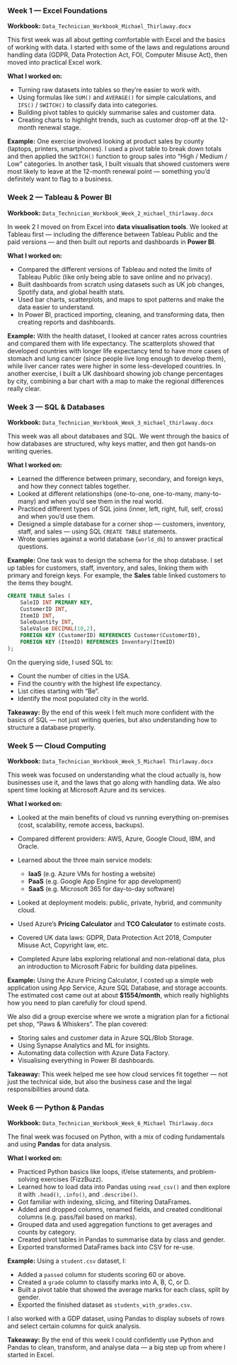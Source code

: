 ### Week 1 — Excel Foundations

**Workbook:** `Data_Technician_Workbook_Michael_Thirlaway.docx`

This first week was all about getting comfortable with Excel and the basics of working with data. I started with some of the laws and regulations around handling data (GDPR, Data Protection Act, FOI, Computer Misuse Act), then moved into practical Excel work.

**What I worked on:**

* Turning raw datasets into tables so they’re easier to work with.
* Using formulas like `SUM()` and `AVERAGE()` for simple calculations, and `IFS()` / `SWITCH()` to classify data into categories.
* Building pivot tables to quickly summarise sales and customer data.
* Creating charts to highlight trends, such as customer drop-off at the 12-month renewal stage.

**Example:**
One exercise involved looking at product sales by county (laptops, printers, smartphones). I used a pivot table to break down totals and then applied the `SWITCH()` function to group sales into “High / Medium / Low” categories. In another task, I built visuals that showed customers were most likely to leave at the 12-month renewal point — something you’d definitely want to flag to a business.

### Week 2 — Tableau & Power BI

**Workbook:** `Data_Technician_Workbook_Week_2_michael_thirlaway.docx`

In week 2 I moved on from Excel into **data visualisation tools**. We looked at Tableau first — including the difference between Tableau Public and the paid versions — and then built out reports and dashboards in **Power BI**.

**What I worked on:**

* Compared the different versions of Tableau and noted the limits of Tableau Public (like only being able to save online and no privacy).
* Built dashboards from scratch using datasets such as UK job changes, Spotify data, and global health stats.
* Used bar charts, scatterplots, and maps to spot patterns and make the data easier to understand.
* In Power BI, practiced importing, cleaning, and transforming data, then creating reports and dashboards.

**Example:**
With the health dataset, I looked at cancer rates across countries and compared them with life expectancy. The scatterplots showed that developed countries with longer life expectancy tend to have more cases of stomach and lung cancer (since people live long enough to develop them), while liver cancer rates were higher in some less-developed countries.
In another exercise, I built a UK dashboard showing job change percentages by city, combining a bar chart with a map to make the regional differences really clear.

### Week 3 — SQL & Databases

**Workbook:** `Data_Technician_Workbook_Week_3_michael_thirlaway.docx`

This week was all about databases and SQL. We went through the basics of how databases are structured, why keys matter, and then got hands-on writing queries.

**What I worked on:**

* Learned the difference between primary, secondary, and foreign keys, and how they connect tables together.
* Looked at different relationships (one-to-one, one-to-many, many-to-many) and when you’d see them in the real world.
* Practiced different types of SQL joins (inner, left, right, full, self, cross) and when you’d use them.
* Designed a simple database for a corner shop — customers, inventory, staff, and sales — using SQL `CREATE TABLE` statements.
* Wrote queries against a world database (`world_db`) to answer practical questions.

**Example:**
One task was to design the schema for the shop database. I set up tables for customers, staff, inventory, and sales, linking them with primary and foreign keys. For example, the **Sales** table linked customers to the items they bought.

```sql
CREATE TABLE Sales (
    SaleID INT PRIMARY KEY,
    CustomerID INT,
    ItemID INT,
    SaleQuantity INT,
    SaleValue DECIMAL(10,2),
    FOREIGN KEY (CustomerID) REFERENCES Customer(CustomerID),
    FOREIGN KEY (ItemID) REFERENCES Inventory(ItemID)
);
```

On the querying side, I used SQL to:

* Count the number of cities in the USA.
* Find the country with the highest life expectancy.
* List cities starting with “Be”.
* Identify the most populated city in the world.

**Takeaway:**
By the end of this week I felt much more confident with the basics of SQL — not just writing queries, but also understanding how to structure a database properly.


### Week 5 — Cloud Computing

**Workbook:** `Data_Technician_Workbook_Week_5_Michael Thirlaway.docx`

This week was focused on understanding what the cloud actually is, how businesses use it, and the laws that go along with handling data. We also spent time looking at Microsoft Azure and its services.

**What I worked on:**

* Looked at the main benefits of cloud vs running everything on-premises (cost, scalability, remote access, backups).
* Compared different providers: AWS, Azure, Google Cloud, IBM, and Oracle.
* Learned about the three main service models:

  * **IaaS** (e.g. Azure VMs for hosting a website)
  * **PaaS** (e.g. Google App Engine for app development)
  * **SaaS** (e.g. Microsoft 365 for day-to-day software)
* Looked at deployment models: public, private, hybrid, and community cloud.
* Used Azure’s **Pricing Calculator** and **TCO Calculator** to estimate costs.
* Covered UK data laws: GDPR, Data Protection Act 2018, Computer Misuse Act, Copyright law, etc.
* Completed Azure labs exploring relational and non-relational data, plus an introduction to Microsoft Fabric for building data pipelines.

**Example:**
Using the Azure Pricing Calculator, I costed up a simple web application using App Service, Azure SQL Database, and storage accounts. The estimated cost came out at about **\$1554/month**, which really highlights how you need to plan carefully for cloud spend.

We also did a group exercise where we wrote a migration plan for a fictional pet shop, “Paws & Whiskers”. The plan covered:

* Storing sales and customer data in Azure SQL/Blob Storage.
* Using Synapse Analytics and ML for insights.
* Automating data collection with Azure Data Factory.
* Visualising everything in Power BI dashboards.

**Takeaway:**
This week helped me see how cloud services fit together — not just the technical side, but also the business case and the legal responsibilities around data.

### Week 6 — Python & Pandas

**Workbook:** `Data_Technician_Workbook_Week_6_Michael Thirlaway.docx`

The final week was focused on Python, with a mix of coding fundamentals and using **Pandas** for data analysis.

**What I worked on:**

* Practiced Python basics like loops, if/else statements, and problem-solving exercises (FizzBuzz).
* Learned how to load data into Pandas using `read_csv()` and then explore it with `.head()`, `.info()`, and `.describe()`.
* Got familiar with indexing, slicing, and filtering DataFrames.
* Added and dropped columns, renamed fields, and created conditional columns (e.g. pass/fail based on marks).
* Grouped data and used aggregation functions to get averages and counts by category.
* Created pivot tables in Pandas to summarise data by class and gender.
* Exported transformed DataFrames back into CSV for re-use.

**Example:**
Using a `student.csv` dataset, I:

* Added a `passed` column for students scoring 60 or above.
* Created a `grade` column to classify marks into A, B, C, or D.
* Built a pivot table that showed the average marks for each class, split by gender.
* Exported the finished dataset as `students_with_grades.csv`.

I also worked with a GDP dataset, using Pandas to display subsets of rows and select certain columns for quick analysis.

**Takeaway:**
By the end of this week I could confidently use Python and Pandas to clean, transform, and analyse data — a big step up from where I started in Excel.


